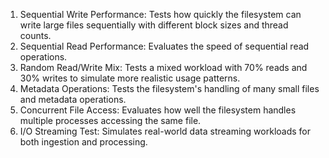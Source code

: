 1. Sequential Write Performance: Tests how quickly the filesystem can write large files sequentially with different block sizes and thread counts.
2. Sequential Read Performance: Evaluates the speed of sequential read operations.
3. Random Read/Write Mix: Tests a mixed workload with 70% reads and 30% writes to simulate more realistic usage patterns.
4. Metadata Operations: Tests the filesystem's handling of many small files and metadata operations.
5. Concurrent File Access: Evaluates how well the filesystem handles multiple processes accessing the same file.
6. I/O Streaming Test: Simulates real-world data streaming workloads for both ingestion and processing.
